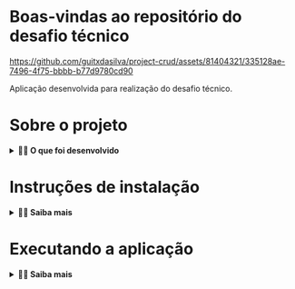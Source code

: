 # Boas-vindas ao repositório do desafio técnico
https://github.com/guitxdasilva/project-crud/assets/81404321/335128ae-7496-4f75-bbbb-b77d9780cd90

Aplicação desenvolvida para realização do desafio técnico.

# Sobre o projeto

<details>
  <summary><strong>👨‍💻  O que foi desenvolvido</strong></summary>

  Consiste em uma aplicação Front-end renderizando uma tabela de usuários que utiliza o método CRUD, enviando e coletando dados do Back-end.

  <br>
  <summary><strong>👉 Quais as funcionalidades:</strong></summary>
  
  - Registrar novos usuários;
  - Atualizar os dados do usuário;
  - Deletar o usuário;
  - Listar os usuários cadastrados;
  - Filtrar os usuários por nome;
  - Paginação a cada 10 usuários cadastrados.

  <br>

  <summary><strong>👉 Ferramentas utilizadas:</strong></summary>
  
  - Javascript para desenvolvimento do Back-end;
  - React para desenvolvimento do Front-end;
  - Context API para gerenciamento de estado;
  - Axios para integração do Front-end com o Back-end;
  - Banco de dados MYSQL;
  - Express para gerenciar requisições HTTP;
  - Manipulação do CORS para permitir acesso do Front-end à API.

  <br>
</details>

# Instruções de instalação

<details>
  <summary><strong>👨‍💻 Saiba mais</strong></summary>
  <summary><strong>👉 Passo 1:</strong></summary>

  - Clone o repositório:
    ```git clone https://github.com/guitxdasilva/project-crud.git```
  - Na pasta Back-end no seu terminal, instale as dependências:
   ```npm install```
  - Na pasta Front-end no seu terminal, instale as dependências:
   ```npm install```

  <br>

  <summary><strong>👉 Passo 2, portas utilizadas:</strong></summary>
  
  O banco de dados (MYSQL) rodará na porta 3306;
  <br>
  A aplicação Back-end rodará na porta 3001;
  <br>
  A aplicação Front-end rodará na porta 3000;

  - <strong>Certifique-se de que estas portas não estejam em uso para que não haja conflito.</strong>
  - <strong>Certifique-se, também, que esteja conectado no MYSQL Server como localhost:3306, com usuário root e senha 12345.</strong>
</details>

# Executando a aplicação

<details>
  <summary><strong>👨‍💻 Saiba mais</strong></summary>
  <summary><strong>👉 Back-end:</strong></summary>

  - Na pasta Back-end no seu terminal, execute o comando:
    ```npm start```

  Deverá aparecer a mensagem 'Servidor rodando na porta 3001', seguido da criação da DB e da tabela.

  As respectivas mensagens deverão ser: 'Database PROJECT criada com sucesso!' e 'Tabela users criada com sucesso!'.

  <br>
  <summary><strong>👉 Front-end:</strong></summary>

  - Na pasta Front-end em um novo terminal, execute o comando:
   ```npm start```
  
  O comando abrirá uma aba no seu navegador exibindo a aplicação. O Back-end deverá estar executando corretamente
  para que sejam renderizados os usuários.

  <br>
</details>
